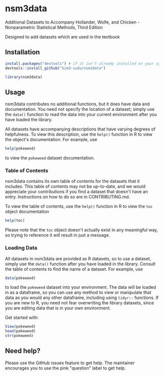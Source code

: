 # nsm3data

Additional Datasets to Accompany Hollander, Wolfe, and Chicken - Nonparametric Statistical Methods, Third Edition

Designed to add datasets which are used in the textbook

## Installation

```R
install.packages("devtools") # if it isn't already installed on your system
devtools::install_github("kim3-sudo/nsm3data")
```

```R
library(nsm3data)
```

## Usage

nsm3data contributes no additional functions, but it does have data and documentation. You need not specify the location of a dataset; simply use the `data()` function to read the data into your current environment after you have loaded the library.

All datasets have accompanying descriptions that have varying degrees of helpfulness. To view this description, use the `help()` function in R to view the object's documentation. For example, use

```R
help(pokeweed)
```

to view the `pokeweed` dataset documentation.

### Table of Contents

nsm3data contains its own table of contents for the datasets that it includes. This table of contents may not be up-to-date, and we would appreciate your contributions if you find a dataset that doesn't have an entry. Instructions on how to do so are in CONTRIBUTING.md.

To view the table of contents, use the `help()` function in R to view the `toc` object documentation

```R
help(toc)
```

Please note that the `toc` object doesn't actually exist in any meaningful way, so trying to reference it will result in just a message.

### Loading Data

All datasets in nsm3data are provided as R datasets, so to use a dataset, simply use the `data()` function after you have loaded in the library. Consult the table of contents to find the name of a dataset. For example, use

```R
data(pokeweed)
```

to load the `pokeweed` dataset into your environment. The data will be loaded in as a dataframe, so you can use any method to view or manipulate that data as you would any other dataframe, including using `tidyr::` functions. If you are new to R, you need not fear overwriting the library datasets, since you are editing data that is in your own environment.

Get started with:

```R
View(pokeweed)
head(pokeweed)
str(pokeweed)
```

## Need help?

Please use the GitHub issues feature to get help. The maintainer encourages you to use the pink "question" label to get help.
